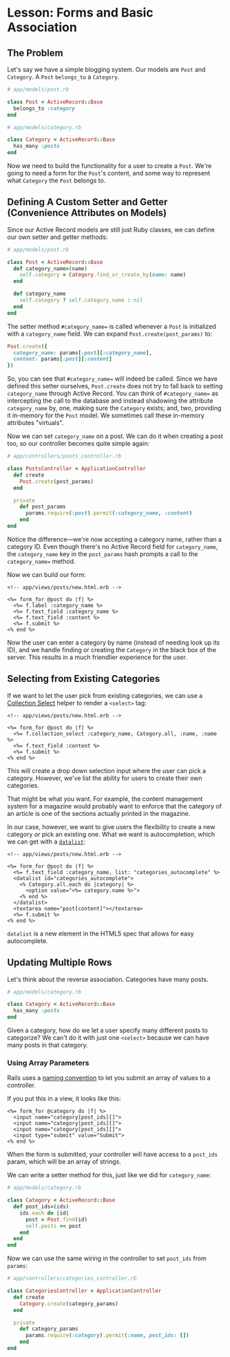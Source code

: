 # Lesson: Forms and Basic Association

## The Problem

Let's say we have a simple blogging system. Our models are `Post` and `Category`. A `Post` `belongs_to` a `Category`.

```ruby
# app/models/post.rb

class Post < ActiveRecord::Base
  belongs_to :category
end
```

```ruby
# app/models/category.rb

class Category < ActiveRecord::Base
  has_many :posts
end
```

Now we need to build the functionality for a user to create a `Post`. We're going to need a form for the `Post`'s content, and some way to represent what `Category` the `Post` belongs to.

## Defining A Custom Setter and Getter (Convenience Attributes on Models)

Since our Active Record models are still just Ruby classes, we can define our own setter and getter methods:

```ruby
# app/models/post.rb

class Post < ActiveRecord::Base
  def category_name=(name)
    self.category = Category.find_or_create_by(name: name)
  end

  def category_name
    self.category ? self.category.name : nil
  end
end
```

The setter method `#category_name=` is called whenever a `Post` is initialized with a `category_name` field. We can expand `Post.create(post_params)` to:

```ruby
Post.create({
  category_name: params[:post][:category_name],
  content: params[:post][:content]
})
```

So, you can see that `#category_name=` will indeed be called. Since we have defined this setter ourselves, `Post.create` does not try to fall back to setting `category_name` through Active Record. You can think of `#category_name=` as intercepting the call to the database and instead shadowing the attribute `category_name` by, one, making sure the `Category` exists; and, two, providing it in-memory for the `Post` model. We sometimes call these in-memory attributes "virtuals".

Now we can set `category_name` on a post. We can do it when creating a post too, so our controller becomes quite simple again:

```ruby
# app/controllers/posts_controller.rb

class PostsController < ApplicationController
  def create
    Post.create(post_params)
  end

  private
    def post_params
      params.require(:post).permit(:category_name, :content)
    end
end
```

Notice the difference—we're now accepting a category name, rather than a category ID. Even though there's no Active Record field for `category_name`, the `category_name` key in the `post_params` hash prompts a call to the `category_name=` method.

Now we can build our form:

```erb
<!-- app/views/posts/new.html.erb -->

<%= form_for @post do |f| %>
  <%= f.label :category_name %>
  <%= f.text_field :category_name %>
  <%= f.text_field :content %>
  <%= f.submit %>
<% end %>
```

Now the user can enter a category by name (instead of needing look up its ID), and we handle finding or creating the `Category` in the black box of the server. This results in a much friendlier experience for the user.

## Selecting from Existing Categories

If we want to let the user pick from existing categories, we can use a [Collection Select](https://apidock.com/rails/ActionView/Helpers/FormOptionsHelper/collection_select) helper to render a `<select>` tag:

```erb
<!-- app/views/posts/new.html.erb -->

<%= form_for @post do |f| %>
  <%= f.collection_select :category_name, Category.all, :name, :name %>
  <%= f.text_field :content %>
  <%= f.submit %>
<% end %>
```

This will create a drop down selection input where the user can pick a category. However, we've list the ability for users to create their own categories.

That might be what you want. For example, the content management system for a magazine would probably want to enforce that the category of an article is one of the sections actually printed in the magazine.

In our case, however, we want to give users the flexibility to create a new category _or_ pick an existing one. What we want is autocompletion, which we can get with a [`datalist`](https://developer.mozilla.org/en-US/docs/Web/HTML/Element/datalist):

```erb
<!-- app/views/posts/new.html.erb -->

<%= form_for @post do |f| %>
  <%= f.text_field :category_name, list: "categories_autocomplete" %>
  <datalist id="categories_autocomplete">
    <% Category.all.each do |category| %>
      <option value="<%= category.name %>">
    <% end %>
  </datalist>
  <textarea name="post[content]"></textarea>
  <%= f.submit %>
<% end %>
```

`datalist` is a new element in the HTML5 spec that allows for easy autocomplete.

## Updating Multiple Rows

Let's think about the reverse association. Categories have many posts.

```ruby
# app/models/category.rb

class Category < ActiveRecord::Base
  has_many :posts
end
```

Given a category, how do we let a user specify many different posts to categorize? We can't do it with just one `<select>` because we can have many posts in that category.

### Using Array Parameters

Rails uses a [naming convention](https://guides.rubyonrails.org/v3.2.13/form_helpers.html#understanding-parameter-naming-conventions) to let you submit an array of values to a controller.

If you put this in a view, it looks like this:

```erb
<%= form_for @category do |f| %>
  <input name="category[post_ids][]">
  <input name="category[post_ids][]">
  <input name="category[post_ids][]">
  <input type="submit" value="Submit">
<% end %>
```

When the form is submitted, your controller will have access to a `post_ids` param, which will be an array of strings.

We can write a setter method for this, just like we did for `category_name`:

```ruby
# app/models/category.rb

class Category < ActiveRecord::Base
  def post_ids=(ids)
    ids.each do |id|
      post = Post.find(id)
      self.posts << post
    end
  end
end
```

Now we can use the same wiring in the controller to set `post_ids` from `params`:

```ruby
# app/controllers/categories_controller.rb

class CategoriesController < ApplicationController
  def create
    Category.create(category_params)
  end

  private
    def category_params
      params.require(:category).permit(:name, post_ids: [])
    end
end
```